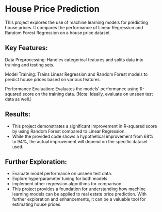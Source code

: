 # House Price Prediction 

This project explores the use of machine learning models for predicting house prices. It compares the performance of Linear Regression and Random Forest Regression on a house price dataset.

## Key Features:

Data Preprocessing: Handles categorical features and splits data into training and testing sets.

Model Training: Trains Linear Regression and Random Forest models to predict house prices based on various features.

Performance Evaluation: Evaluates the models' performance using R-squared score on the training data. (Note: Ideally, evaluate on unseen test data as well.)

## Results:

* This project demonstrates a significant improvement in R-squared score by using Random Forest compared to Linear Regression.
* While the provided code shows a hypothetical improvement from 68% to 94%, the actual improvement will depend on the specific dataset used.

## Further Exploration:

* Evaluate model performance on unseen test data.
* Explore hyperparameter tuning for both models.
* Implement other regression algorithms for comparison.
* This project provides a foundation for understanding how machine learning models can be applied to real estate price prediction. With further exploration and enhancements, it can be a valuable tool for estimating house prices.
